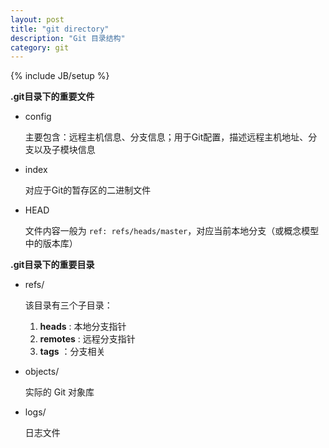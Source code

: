 ```yaml
---
layout: post
title: "git directory"
description: "Git 目录结构"
category: git
---
```

{% include JB/setup %}

**.git目录下的重要文件**

* config

  主要包含：远程主机信息、分支信息；用于Git配置，描述远程主机地址、分支以及子模块信息

* index

  对应于Git的暂存区的二进制文件

* HEAD

  文件内容一般为 `ref: refs/heads/master`，对应当前本地分支（或概念模型中的版本库）

**.git目录下的重要目录**

* refs/

  该目录有三个子目录：

  1. **heads** : 本地分支指针
  2. **remotes** : 远程分支指针
  3. **tags** ：分支相关

* objects/

  实际的 Git 对象库

* logs/

  日志文件
